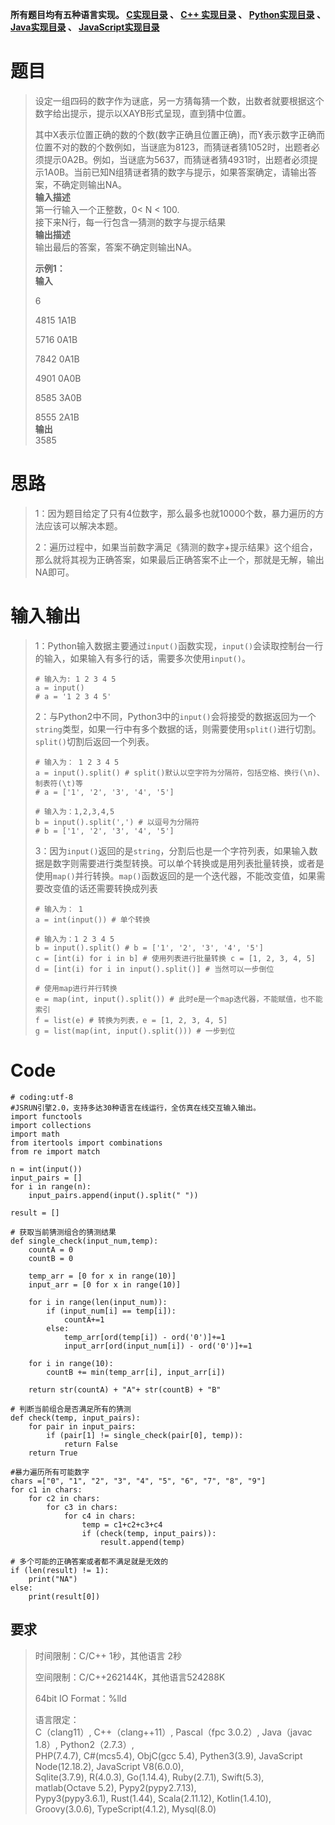 **所有题目均有五种语言实现。
**[C实现目录](https://renjie.blog.csdn.net/article/details/129190260 "C实现目录")** 、
**[C++ 实现目录](https://blog.csdn.net/misayaaaaa/category_12036814.html "C++
实现目录")** 、
**[Python实现目录](https://blog.csdn.net/misayaaaaa/category_12111005.html
"Python实现目录")** 、
**[Java实现目录](https://blog.csdn.net/misayaaaaa/category_12111006.html
"Java实现目录")** 、
**[JavaScript实现目录](https://blog.csdn.net/misayaaaaa/category_12199270.html
"JavaScript实现目录")****

# 题目

> 设定一组四码的数字作为谜底，另一方猜每猜一个数，出数者就要根据这个数字给出提示，提示以XAYB形式呈现，直到猜中位置。
>
>
> 其中X表示位置正确的数的个数(数字正确且位置正确)，而Y表示数字正确而位置不对的数的个数例如，当谜底为8123，而猜谜者猜1052时，出题者必须提示0A2B。例如，当谜底为5637，而猜谜者猜4931时，出题者必须提示1A0B。当前已知N组猜谜者猜的数字与提示，如果答案确定，请输出答案，不确定则输出NA。  
>  **输入描述**  
>  第一行输入一个正整数，0< N < 100.  
>  接下来N行，每一行包含一猜测的数字与提示结果  
>  **输出描述**  
>  输出最后的答案，答案不确定则输出NA。
>
> **示例1：**  
>  **输入**
>
> 6
>
> 4815 1A1B
>
> 5716 0A1B
>
> 7842 0A1B
>
> 4901 0A0B
>
> 8585 3A0B
>
> 8555 2A1B  
>  **输出**  
>  3585

# 思路

> 1：因为题目给定了只有4位数字，那么最多也就10000个数，暴力遍历的方法应该可以解决本题。
>
> 2：遍历过程中，如果当前数字满足《猜测的数字+提示结果》这个组合，那么就将其视为正确答案，如果最后正确答案不止一个，那就是无解，输出NA即可。

# 输入输出

>
> 1：Python输入数据主要通过`input()`函数实现，`input()`会读取控制台一行的输入，如果输入有多行的话，需要多次使用`input()`。
>  
>  
>     # 输入为: 1 2 3 4 5
>     a = input()
>     # a = '1 2 3 4 5'
>
>
> 2：与Python2中不同，Python3中的`input()`会将接受的数据返回为一个`string`类型，如果一行中有多个数据的话，则需要使用`split()`进行切割。`split()`切割后返回一个列表。
>  
>  
>     # 输入为： 1 2 3 4 5
>     a = input().split() # split()默认以空字符为分隔符，包括空格、换行(\n)、制表符(\t)等
>     # a = ['1', '2', '3', '4', '5']
>  
>     # 输入为：1,2,3,4,5
>     b = input().split(',') # 以逗号为分隔符
>     # b = ['1', '2', '3', '4', '5']
>
>
> 3：因为`input()`返回的是`string`，分割后也是一个字符列表，如果输入数据是数字则需要进行类型转换。可以单个转换或是用列表批量转换，或者是使用`map()`并行转换。`map()`函数返回的是一个迭代器，不能改变值，如果需要改变值的话还需要转换成列表
>  
>  
>     # 输入为： 1
>     a = int(input()) # 单个转换
>  
>     # 输入为：1 2 3 4 5
>     b = input().split() # b = ['1', '2', '3', '4', '5']
>     c = [int(i) for i in b] # 使用列表进行批量转换 c = [1, 2, 3, 4, 5]
>     d = [int(i) for i in input().split()] # 当然可以一步倒位
>  
>     # 使用map进行并行转换
>     e = map(int, input().split()) # 此时e是一个map迭代器，不能赋值，也不能索引
>     f = list(e) # 转换为列表，e = [1, 2, 3, 4, 5]
>     g = list(map(int, input().split())) # 一步到位

# Code

    
    
    # coding:utf-8
    #JSRUN引擎2.0，支持多达30种语言在线运行，全仿真在线交互输入输出。 
    import functools
    import collections
    import math
    from itertools import combinations
    from re import match
     
    n = int(input())
    input_pairs = []
    for i in range(n):  
        input_pairs.append(input().split(" "))
    
    result = []
    
    # 获取当前猜测组合的猜测结果
    def single_check(input_num,temp):
        countA = 0
        countB = 0
    
        temp_arr = [0 for x in range(10)]
        input_arr = [0 for x in range(10)]
    
        for i in range(len(input_num)):
            if (input_num[i] == temp[i]):
                countA+=1
            else:
                temp_arr[ord(temp[i]) - ord('0')]+=1
                input_arr[ord(input_num[i]) - ord('0')]+=1
    
        for i in range(10):
            countB += min(temp_arr[i], input_arr[i])
    
        return str(countA) + "A"+ str(countB) + "B"
    
    # 判断当前组合是否满足所有的猜测
    def check(temp, input_pairs):
        for pair in input_pairs:
            if (pair[1] != single_check(pair[0], temp)):
                return False
        return True
    
    #暴力遍历所有可能数字
    chars =["0", "1", "2", "3", "4", "5", "6", "7", "8", "9"]
    for c1 in chars:
        for c2 in chars:
            for c3 in chars:
                for c4 in chars:
                    temp = c1+c2+c3+c4
                    if (check(temp, input_pairs)):
                        result.append(temp)
    
    # 多个可能的正确答案或者都不满足就是无效的
    if (len(result) != 1):
        print("NA")
    else:
        print(result[0])
    
    

## 要求

> 时间限制：C/C++ 1秒，其他语言 2秒
>
> 空间限制：C/C++262144K，其他语言524288K
>
> 64bit IO Format：%lld
>
> 语言限定：  
>  C（clang11）, C++（clang++11）, Pascal（fpc 3.0.2）, Java（javac 1.8）,
> Python2（2.7.3）,  
>  PHP(7.4.7), C#(mcs5.4), ObjC(gcc 5.4), Pythen3(3.9), JavaScript
> Node(12.18.2), JavaScript V8(6.0.0),  
>  Sqlite(3.7.9), R(4.0.3), Go(1.14.4), Ruby(2.7.1), Swift(5.3), matlab(Octave
> 5.2), Pypy2(pypy2.7.13),  
>  Pypy3(pypy3.6.1), Rust(1.44), Scala(2.11.12), Kotlin(1.4.10),
> Groovy(3.0.6), TypeScript(4.1.2), Mysql(8.0)


